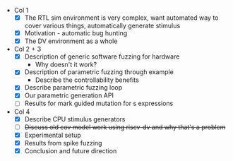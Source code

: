 - Col 1
    - [x] The RTL sim environment is very complex, want automated way to cover various things, automatically generate stimulus
    - [x] Motivation - automatic bug hunting
    - [x] The DV environment as a whole
- Col 2 + 3
    - [x] Description of generic software fuzzing for hardware
        - Why doesn't it work?
    - [x] Description of parametric fuzzing through example
        - Describe the controllability benefits
    - [x] Describe parametric fuzzing loop
    - [x] Our parametric generation API
    - [ ] Results for mark guided mutation for s expressions
- Col 4
    - [x] Describe CPU stimulus generators
    - [ ] ~~Discuss old cov model work using riscv-dv and why that's a problem~~
    - [x] Experimental setup
    - [x] Results from spike fuzzing
    - [x] Conclusion and future direction
